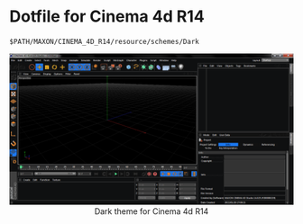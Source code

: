 # Dotfile for Cinema 4d R14

```
$PATH/MAXON/CINEMA_4D_R14/resource/schemes/Dark
```

<div align="center">
	<img type="image/png" src="./screenshots/dark-theme.png" alt="Dark Theme"/>
	<article>Dark theme for Cinema 4d R14</article>
</div>
